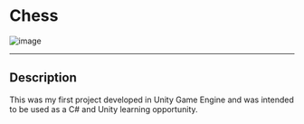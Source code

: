 # Chess

![image](https://user-images.githubusercontent.com/103169500/174170496-730baee7-0885-4e7e-bdba-c2d4eef2bdaf.png)

---

## Description

This was my first project developed in Unity Game Engine and was intended to be used as a C# and Unity learning opportunity. 
